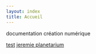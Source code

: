 ```yaml
---
layout: index
title: Accueil
---
```


documentation création numérique

[test](/prenom-nom/2023/titre-projet)
[jeremie planetarium](/jeremie-nuel/planetarium)